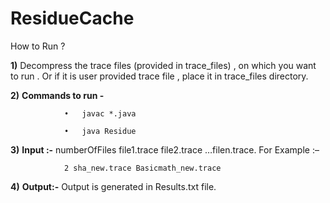 # ResidueCache

How to Run ? 

**1)**	Decompress the trace files (provided in trace_files) , on which you want to run . Or if it is user provided trace file , place it in trace_files directory.

**2)**	**Commands to run -** 

                •	javac *.java
                  
                •	java Residue

**3)**	**Input :-** numberOfFiles file1.trace file2.trace …filen.trace.
                For Example :– 
                
                2 sha_new.trace Basicmath_new.trace

**4)**	**Output:-** Output is generated in Results.txt file.
